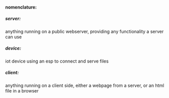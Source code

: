 #### nomenclature:
##### server:
anything running on a public webserver, providing any functionality a server can use

##### device:
iot device using an esp to connect and serve files

##### client:
anything running on a client side, either a webpage from a server, or an html file in a browser
